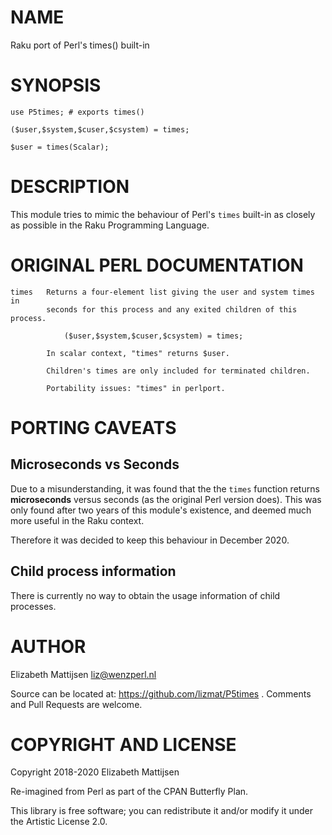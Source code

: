 NAME
====

Raku port of Perl's times() built-in

SYNOPSIS
========

    use P5times; # exports times()

    ($user,$system,$cuser,$csystem) = times;

    $user = times(Scalar);

DESCRIPTION
===========

This module tries to mimic the behaviour of Perl's `times` built-in as closely as possible in the Raku Programming Language.

ORIGINAL PERL DOCUMENTATION
===========================

    times   Returns a four-element list giving the user and system times in
            seconds for this process and any exited children of this process.

                ($user,$system,$cuser,$csystem) = times;

            In scalar context, "times" returns $user.

            Children's times are only included for terminated children.

            Portability issues: "times" in perlport.

PORTING CAVEATS
===============

Microseconds vs Seconds
-----------------------

Due to a misunderstanding, it was found that the the `times` function returns **microseconds** versus seconds (as the original Perl version does). This was only found after two years of this module's existence, and deemed much more useful in the Raku context.

Therefore it was decided to keep this behaviour in December 2020.

Child process information
-------------------------

There is currently no way to obtain the usage information of child processes.

AUTHOR
======

Elizabeth Mattijsen <liz@wenzperl.nl>

Source can be located at: https://github.com/lizmat/P5times . Comments and Pull Requests are welcome.

COPYRIGHT AND LICENSE
=====================

Copyright 2018-2020 Elizabeth Mattijsen

Re-imagined from Perl as part of the CPAN Butterfly Plan.

This library is free software; you can redistribute it and/or modify it under the Artistic License 2.0.


